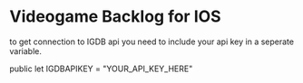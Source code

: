 # Videogame Backlog for IOS

to get connection to IGDB api you need to include your api key in a seperate variable.

public let IGDBAPIKEY = "YOUR_API_KEY_HERE"
